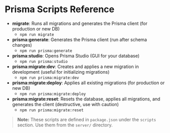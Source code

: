 # Prisma Scripts Reference

- **migrate**: Runs all migrations and generates the Prisma client (for production or new DB)
  - `npm run migrate`
- **prisma:generate**: Generates the Prisma client (run after schema changes)
  - `npm run prisma:generate`
- **prisma:studio**: Opens Prisma Studio (GUI for your database)
  - `npm run prisma:studio`
- **prisma:migrate:dev**: Creates and applies a new migration in development (useful for initializing migrations)
  - `npm run prisma:migrate:dev`
- **prisma:migrate:deploy**: Applies all existing migrations (for production or new DB)
  - `npm run prisma:migrate:deploy`
- **prisma:migrate:reset**: Resets the database, applies all migrations, and generates the client (destructive, use with caution)
  - `npm run prisma:migrate:reset`

> **Note:** These scripts are defined in `package.json` under the `scripts` section. Use them from the `server/` directory. 